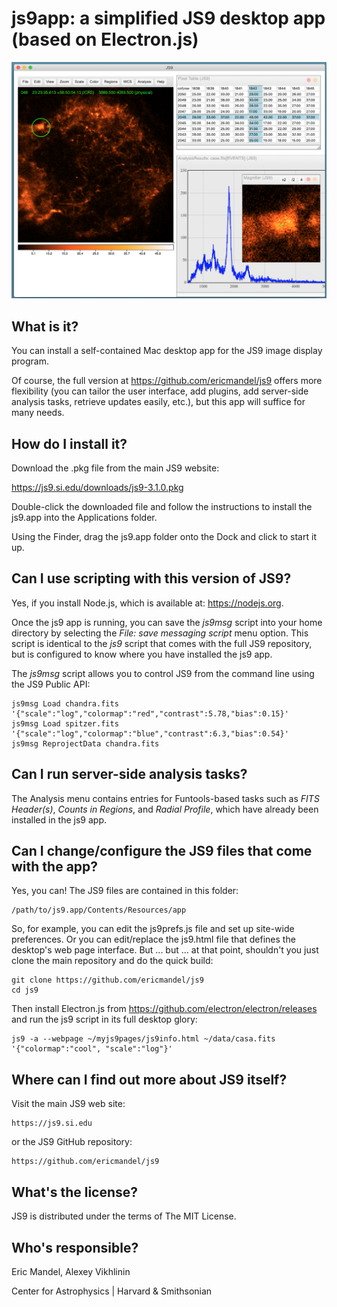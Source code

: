 js9app: a simplified JS9 desktop app (based on Electron.js)
=============================================================

![JS9](images/js9AppReadme.png)

What is it?
-----------

You can install a self-contained Mac desktop app for the JS9
image display program.

Of course, the full version at https://github.com/ericmandel/js9
offers more flexibility (you can tailor the user interface, add plugins,
add server-side analysis tasks, retrieve updates easily, etc.), but
this app will suffice for many needs.

How do I install it?
--------------------

Download the .pkg file from the main JS9 website:

https://js9.si.edu/downloads/js9-3.1.0.pkg

Double-click the downloaded file and follow the instructions to
install the js9.app into the Applications folder.

Using the Finder, drag the js9.app folder onto the Dock and click to
start it up.

Can I use scripting with this version of JS9?
---------------------------------------------

Yes, if you install Node.js, which is available at: https://nodejs.org.

Once the js9 app is running, you can save the *js9msg* script into your home
directory by selecting the *File: save messaging script* menu option.  This
script is identical to the *js9* script that comes with the full JS9 repository,
but is configured to know where you have installed the js9 app.

The *js9msg* script allows you to control JS9 from the command line using
the JS9 Public API:

    js9msg Load chandra.fits '{"scale":"log","colormap":"red","contrast":5.78,"bias":0.15}'
    js9msg Load spitzer.fits '{"scale":"log","colormap":"blue","contrast":6.3,"bias":0.54}'
    js9msg ReprojectData chandra.fits

Can I run server-side analysis tasks?
-------------------------------------

The Analysis menu contains entries for Funtools-based tasks such as
*FITS Header(s)*, *Counts in Regions*, and *Radial Profile*, which
have already been installed in the js9 app.

Can I change/configure the JS9 files that come with the app?
------------------------------------------------------------

Yes, you can! The JS9 files are contained in this folder:

    /path/to/js9.app/Contents/Resources/app

So, for example, you can edit the js9prefs.js file and set up
site-wide preferences. Or you can edit/replace the js9.html file that
defines the desktop's web page interface. But ... but ... at that
point, shouldn't you just clone the main repository and do the quick build:

    git clone https://github.com/ericmandel/js9
    cd js9

Then install Electron.js from https://github.com/electron/electron/releases
and run the js9 script in its full desktop glory:

    js9 -a --webpage ~/myjs9pages/js9info.html ~/data/casa.fits '{"colormap":"cool", "scale":"log"}'

Where can I find out more about JS9 itself?
-------------------------------------------

Visit the main JS9 web site:

    https://js9.si.edu

or the JS9 GitHub repository:

    https://github.com/ericmandel/js9

What's the license?
-------------------

JS9 is distributed under the terms of The MIT License.

Who's responsible?
------------------

Eric Mandel, Alexey Vikhlinin

Center for Astrophysics | Harvard & Smithsonian
